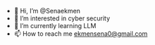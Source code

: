 - 👋 Hi, I’m @Senaekmen
- 👀 I’m interested in cyber security
- 🌱 I’m currently learning LLM
- 📫 How to reach me ekmensena0@gmail.com

<!---
Senaekmen/Senaekmen is a ✨ special ✨ repository because its `README.md` (this file) appears on your GitHub profile.
You can click the Preview link to take a look at your changes.
--->
